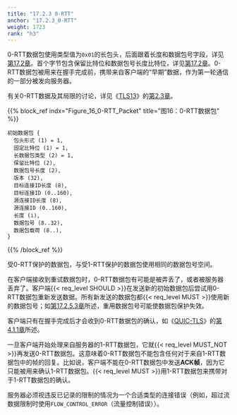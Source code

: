 ```yaml
---
title: "17.2.3 0-RTT"
anchor: "17.2.3_0-RTT"
weight: 1723
rank: "h3"
---
```


0-RTT数据包使用类型值为`0x01`的长包头，后面跟着长度和数据包号字段，详见[第17.2章](#17.2_Long_Header_Packets)。首个字节包含保留比特位和数据包号长度比特位，详见[第17.2章](#17.2_Long_Header_Packets)。0-RTT数据包被用来在握手完成前，携带来自客户端的“早期”数据，作为第一轮通信的一部分被发向服务器。

有关0-RTT数据及其局限的讨论，详见《[TLS13](https://www.rfc-editor.org/info/rfc8446)》的[第2.3章](https://www.rfc-editor.org/rfc/rfc8446.html#section-2.3)。

{{% block_ref
indx="Figure_16_0-RTT_Packet"
title="图16：0-RTT数据包" %}}

```
初始数据包 {
  包头形式 (1) = 1,
  固定比特位 (1) = 1,
  长数据包类型 (2) = 1,
  保留比特位 (2),
  数据包号长度 (2),
  版本 (32),
  目标连接ID长度 (8),
  目标连接ID (0..160),
  源连接ID长度 (8),
  源连接ID (0..160),
  长度 (i),
  数据包号 (8..32),
  数据包载荷 (8..),
}
```

{{% /block_ref %}}

受0-RTT保护的数据包，与受1-RTT保护的数据包使用相同的数据包号空间。

在客户端接收到重试数据包时，0-RTT数据包有可能是被弄丢了，或者被服务器丢弃了。客户端{{< req_level SHOULD >}}在发送新的初始数据包后尝试用0-RTT数据包重新发送数据。所有新发送的数据包都{{< req_level MUST >}}使用新的数据包号；如[第17.2.5.3章](#17.2.5.3_Continuing_a_Handshake_after_Retry)所述，重用数据包号可能使数据包保护失效。

客户端只有在握手完成后才会收到0-RTT数据包的确认，如《[QUIC-TLS](../RFC9001_Chinese_Simplified)》的[第4.1.1章](../RFC9001_Chinese_Simplified/#4.1.1_Handshake_Complete)所述。

一旦客户端开始处理来自服务器的1-RTT数据包，它就{{< req_level MUST_NOT >}}再发送0-RTT数据包。这意味着0-RTT数据包不能包含任何对于来自1-RTT数据包中的帧的回复。比如说，客户端不能在0-RTT数据包中发送**ACK帧**，因为它只能被用来确认1-RTT数据包。{{< req_level MUST >}}用1-RTT数据包来携带对于1-RTT数据包的确认。

服务器必须视违反已记录的限制的情况为一个合适类型的连接错误（例如，超过流数据限制时使用`FLOW_CONTROL_ERROR`（流量控制错误））。
